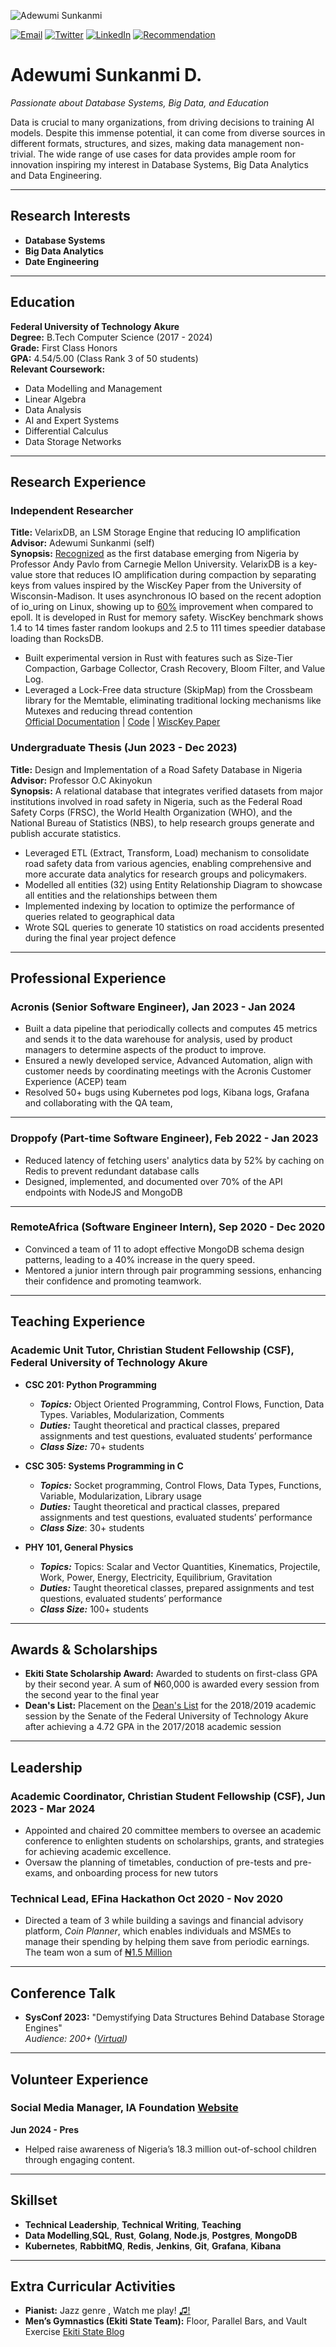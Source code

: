 ![Adewumi Sunkanmi](https://firebasestorage.googleapis.com/v0/b/generalsapi.appspot.com/o/DOC-20230730-WA0025.jpeg?alt=media&token=44963a33-8f13-4825-94e8-d48b411660e5)


[![Email](https://img.icons8.com/material-outlined/24/000000/email.png)](mailto:sunkanmiadewumi477@gmail.com) 
[![Twitter](https://img.icons8.com/material-outlined/24/000000/twitter.png)](https://x.com/gifted_dl) 
[![LinkedIn](https://img.icons8.com/material-outlined/24/000000/linkedin.png)](https://www.linkedin.com/in/adewumisunkanmi/) 
[![Recommendation](https://img.icons8.com/material-outlined/24/000000/checkmark.png)](https://www.linkedin.com/in/adewumisunkanmi/#:~:text=Recommendations,Recommendations)

# Adewumi Sunkanmi D.
_Passionate about Database Systems, Big Data, and Education_

<p>Data is crucial to many organizations, from driving decisions to training AI models. Despite this immense potential, it can come from diverse sources in different formats, structures, and sizes, making data management non-trivial. The wide range of use cases for data provides ample room for innovation inspiring my interest in Database Systems, Big Data Analytics and Data Engineering.</p>

---

## Research Interests
- **Database Systems**
- **Big Data Analytics** 
- **Date Engineering**

---

## Education  
**Federal University of Technology Akure**  
**Degree:** B.Tech Computer Science (2017 - 2024)  
**Grade:** First Class Honors  
**GPA:** 4.54/5.00 (Class Rank 3 of 50 students)  
**Relevant Coursework:**  
- Data Modelling and Management  
- Linear Algebra  
- Data Analysis  
- AI and Expert Systems
- Differential Calculus  
- Data Storage Networks

---

## Research Experience

### Independent Researcher
**Title:** VelarixDB, an LSM Storage Engine that reducing IO amplification <br/>
**Advisor:** Adewumi Sunkanmi (self)  
**Synopsis:** [Recognized](https://x.com/andy_pavlo/status/1820436583977275426) as the first database emerging from Nigeria by Professor Andy Pavlo from Carnegie Mellon University. VelarixDB is a key-value store that reduces IO amplification during compaction by separating keys from values inspired by the WiscKey Paper from the University of Wisconsin-Madison. It uses asynchronous IO based on the recent adoption of io_uring on Linux, showing up to [60%](https://github.com/tokio-rs/tokio-uring/blob/master/DESIGN.md#:~:text=show%20up%20to-,60%25%20improvement.,-Though%20not%20yet) improvement when compared to epoll. It is developed in Rust for memory safety. WiscKey benchmark shows 1.4 to 14 times faster random lookups and 2.5 to 111 times speedier database loading than RocksDB.

- Built experimental version in Rust with features such as Size-Tier Compaction, Garbage Collector, Crash Recovery, Bloom Filter, and Value Log.
- Leveraged a Lock-Free data structure (SkipMap) from the Crossbeam library for the Memtable, eliminating traditional locking mechanisms like Mutexes and reducing thread contention <br/>
 [Official Documentation](https://crates.io/crates/velarixdb) | [Code](https://github.com/Gifted-s/velarixdb) | [WiscKey Paper](https://www.usenix.org/system/files/conference/fast16/fast16-papers-lu.pdf)


### Undergraduate Thesis (Jun 2023 - Dec 2023)
**Title:** Design and Implementation of a Road Safety Database in Nigeria  
**Advisor:** Professor O.C Akinyokun  
**Synopsis:** A relational database that integrates verified datasets from major institutions involved in road safety in Nigeria, such as the Federal Road Safety Corps (FRSC), the World Health Organization (WHO), and the National Bureau of Statistics (NBS), to help research groups generate and publish accurate statistics.

- Leveraged ETL (Extract, Transform, Load) mechanism to consolidate road safety data from various agencies, enabling comprehensive and more accurate data analytics for research groups and policymakers.
- Modelled all entities (32) using Entity Relationship Diagram to showcase all entities and the relationships between them  
- Implemented indexing by location to optimize the performance of queries related to geographical data   
- Wrote SQL queries to generate 10 statistics on road accidents presented during the final year project defence

---

## Professional Experience

### **Acronis (Senior Software Engineer), Jan 2023 - Jan 2024**  
- Built a data pipeline that periodically collects and computes 45 metrics and sends it to the data warehouse for analysis, used by product managers to determine aspects of the product to improve.
- Ensured a newly developed service, Advanced Automation, align with customer needs by coordinating meetings with the Acronis Customer Experience (ACEP) team
- Resolved 50+ bugs using Kubernetes pod logs, Kibana logs, Grafana and collaborating with the QA team, 

---

### **Droppofy (Part-time Software Engineer), Feb 2022 - Jan 2023**
- Reduced latency of fetching users' analytics data by 52% by caching on Redis to prevent redundant database calls  
- Designed, implemented, and documented over 70% of the API endpoints with NodeJS and MongoDB

---

### **RemoteAfrica (Software Engineer Intern), Sep 2020 - Dec 2020**
- Convinced a team of 11 to adopt effective MongoDB schema design patterns, leading to a 40% increase in the query speed.
- Mentored a junior intern through pair programming sessions, enhancing their confidence and promoting teamwork.

---

## Teaching Experience

### Academic Unit Tutor, Christian Student Fellowship (CSF), Federal University of Technology Akure  
- **CSC 201: Python Programming**  
  - ***Topics:*** Object Oriented Programming, Control Flows, Function, Data Types. Variables, Modularization, Comments  
  - ***Duties:*** Taught theoretical and practical classes, prepared assignments and test questions, evaluated students’ performance
  - ***Class Size:*** 70+ students

- **CSC 305: Systems Programming in C**  
  - ***Topics:*** Socket programming, Control Flows, Data Types, Functions, Variable, Modularization, Library usage 
  - ***Duties:*** Taught theoretical and practical classes, prepared assignments and test questions, evaluated students’ performance
  - ***Class Size***: 30+ students

- **PHY 101, General Physics**  
  - ***Topics:*** Topics: Scalar and Vector Quantities, Kinematics, Projectile, Work, Power, Energy, Electricity, Equilibrium,  Gravitation 
  - ***Duties:*** Taught theoretical classes, prepared assignments and test questions, evaluated students’ performance
  - ***Class Size:*** 100+ students

---

## Awards & Scholarships
- **Ekiti State Scholarship Award:**  Awarded to students on first-class GPA by their second year. A sum of ₦60,000 is awarded every session from the second year to the final year
- **Dean's List:** Placement on the [Dean's List](https://drive.google.com/file/d/1UMrIP8XLigWOWi6GEfqPjcHKgoBPXqkT/view) for the 2018/2019 academic session by the Senate of the Federal University of Technology Akure after achieving a 4.72 GPA in the 2017/2018 academic session

---

## Leadership

### **Academic Coordinator, Christian Student Fellowship (CSF), Jun 2023 - Mar 2024**
- Appointed and chaired 20 committee members to oversee an academic conference to enlighten students on scholarships, grants, and strategies for achieving academic excellence.
- Oversaw the planning of timetables, conduction of pre-tests and pre-exams, and onboarding process for new tutors 

### **Technical Lead, EFina Hackathon Oct 2020 - Nov 2020**
- Directed a team of 3 while building a savings and financial advisory platform, _Coin Planner_, which enables individuals and MSMEs to manage their spending by helping them save from periodic earnings. The team won a sum of [₦1.5 Million](https://efina.org.ng/publication/team-inclusion-wins-efinas-fintech4wd-hackathon/#:~:text=with%20Adebayo%20Olorunfemi%2C-,Adewumi%20Sunkanmi%2C,-and%20Aanuoluwa%20Babalola)
  
---

## Conference Talk
- **SysConf 2023:** "Demystifying Data Structures Behind Database Storage Engines"  
  _Audience: 200+ ([Virtual](https://www.youtube.com/@sysdsgn))_

---

## Volunteer Experience

### Social Media Manager, IA Foundation [Website](https://ia-foundation.org/) 
**Jun 2024 - Pres**  
- Helped raise awareness of Nigeria’s 18.3 million out-of-school children through engaging content.

---

## Skillset
- **Technical Leadership**, **Technical Writing**, **Teaching**
- **Data Modelling**,**SQL**, **Rust**, **Golang**, **Node.js**, **Postgres**, **MongoDB**
- **Kubernetes**, **RabbitMQ**, **Redis**, **Jenkins**, **Git**, **Grafana**, **Kibana**

---

## Extra Curricular Activities
- **Pianist:** Jazz genre , Watch me play! [♫!](https://drive.google.com/file/d/1h_Ale6Q3nNra3fZNqJnGIan9vJu3VTQA/view?usp=sharing)
- **Men’s Gymnastics (Ekiti State Team):** Floor, Parallel Bars, and Vault Exercise  [Ekiti State Blog](https://www.ekitistate.gov.ng/archives/6116)

